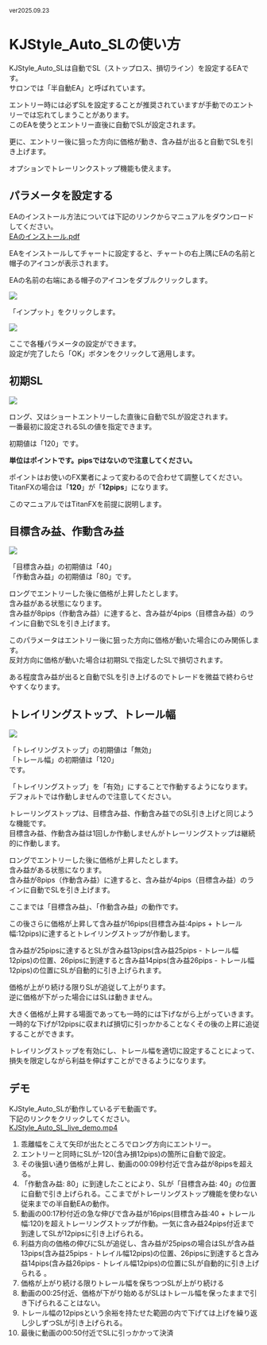<small>ver2025.09.23</small>
# KJStyle_Auto_SLの使い方

KJStyle_Auto_SLは自動でSL（ストップロス、損切ライン）を設定するEAです。  
サロンでは「半自動EA」と呼ばれています。

エントリー時には必ずSLを設定することが推奨されていますが手動でのエントリーでは忘れてしまうことがあります。  
このEAを使うとエントリー直後に自動でSLが設定されます。

更に、エントリー後に狙った方向に価格が動き、含み益が出ると自動でSLを引き上げます。

オプションでトレーリンクストップ機能も使えます。

<div style="page-break-before:always"></div>

## パラメータを設定する

EAのインストール方法については下記のリンクからマニュアルをダウンロードしてください。  
[EAのインストール.pdf](https://drive.google.com/file/d/1KfLLh5kct4JTfWOdLxude2NyYWZjBcEJ/view?usp=drive_link)

EAをインストールしてチャートに設定すると、チャートの右上隅にEAの名前と帽子のアイコンが表示されます。  

EAの名前の右端にある帽子のアイコンをダブルクリックします。

![](./auto_sl/01.png)

「インプット」をクリックします。

![](./auto_sl/02.png)


ここで各種パラメータの設定ができます。  
設定が完了したら「OK」ボタンをクリックして適用します。

<div style="page-break-before:always"></div>

## 初期SL

![](./auto_sl/03.png)

ロング、又はショートエントリーした直後に自動でSLが設定されます。  
一番最初に設定されるSLの値を指定できます。  

初期値は「120」です。

**単位はポイントです。pipsではないので注意してください。**  

ポイントはお使いのFX業者によって変わるので合わせて調整してください。  
TitanFXの場合は「**120**」が「**12pips**」になります。


このマニュアルではTitanFXを前提に説明します。

## 目標含み益、作動含み益

![](./auto_sl/04.png)

「目標含み益」の初期値は「40」  
「作動含み益」の初期値は「80」です。

ロングでエントリーした後に価格が上昇したとします。  
含み益がある状態になります。  
含み益が8pips（作動含み益）に達すると、含み益が4pips（目標含み益）のラインに自動でSLを引き上げます。

このパラメータはエントリー後に狙った方向に価格が動いた場合にのみ関係します。  
反対方向に価格が動いた場合は初期SLで指定したSLで損切されます。

ある程度含み益が出ると自動でSLを引き上げるのでトレードを微益で終わらせやすくなります。

<div style="page-break-before:always"></div>

## トレイリングストップ、トレール幅

![](./auto_sl/05.png)

「トレイリングストップ」の初期値は「無効」  
「トレール幅」の初期値は「120」  
です。

「トレイリングストップ」を「有効」にすることで作動するようになります。  
デフォルトでは作動しませんので注意してください。

トレーリングストップは、目標含み益、作動含み益でのSL引き上げと同じような機能です。  
目標含み益、作動含み益は1回しか作動しませんがトレーリングストップは継続的に作動します。

ロングでエントリーした後に価格が上昇したとします。  
含み益がある状態になります。  
含み益が8pips（作動含み益）に達すると、含み益が4pips（目標含み益）のラインに自動でSLを引き上げます。

ここまでは「目標含み益」、「作動含み益」の動作です。

この後さらに価格が上昇して含み益が16pips(目標含み益:4pips + トレール幅:12pips)に達するとトレイリングストップが作動します。

含み益が25pipsに達するとSLが含み益13pips(含み益25pips - トレール幅12pips)の位置、26pipsに到達すると含み益14pips(含み益26pips - トレール幅12pips)の位置にSLが自動的に引き上げられます。  

価格が上がり続ける限りSLが追従して上がります。  
逆に価格が下がった場合にはSLは動きません。

大きく価格が上昇する場面であっても一時的には下げながら上がっていきます。  
一時的な下げが12pipsに収まれば損切に引っかかることなくその後の上昇に追従することができます。

トレイリングストップを有効にし、トレール幅を適切に設定することによって、損失を限定しながら利益を伸ばすことができるようになります。

<div style="page-break-before:always"></div>

## デモ

KJStyle_Auto_SLが動作しているデモ動画です。   
下記のリンクをクリックしてください。   
[KJStyle_Auto_SL_live_demo.mp4](https://drive.google.com/file/d/1pwd7kaGDSrCagV_cE4NGCHaIJKZ-v9j_/view?usp=drive_link)

1. 乖離幅をこえて矢印が出たところでロング方向にエントリー。
2. エントリーと同時にSLが-120(含み損12pips)の箇所に自動で設定。
3. その後狙い通り価格が上昇し、動画の00:09秒付近で含み益が8pipsを超える。
4. 「作動含み益: 80」に到達したことにより、SLが「目標含み益: 40」の位置に自動で引き上げられる。ここまでがトレーリングストップ機能を使わない従来までの半自動EAの動作。
6. 動画の00:17秒付近の急な伸びで含み益が16pips(目標含み益:40 + トレール幅:120)を超えトレーリングストップが作動。一気に含み益24pips付近まで到達してSLが12pipsに引き上げられる。
7. 利益方向の価格の伸びにSLが追従し、含み益が25pipsの場合はSLが含み益13pips(含み益25pips - トレイル幅12pips)の位置、26pipsに到達すると含み益14pips(含み益26pips - トレイル幅12pips)の位置にSLが自動的に引き上げられる 。
8. 価格が上がり続ける限りトレール幅を保ちつつSLが上がり続ける
9. 動画の00:25付近、価格が下がり始めるがSLはトレール幅を保ったままで引き下げられることはない。
10. トレール幅の12pipsという余裕を持たせた範囲の内で下げては上げを繰り返し少しずつSLが引き上げられる。
11. 最後に動画の00:50付近でSLに引っかかって決済